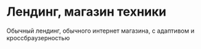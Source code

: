 # Лендинг, магазин техники
Обычный лендинг, обычного интернет магазина, с адаптивом и кроссбраузерностью
